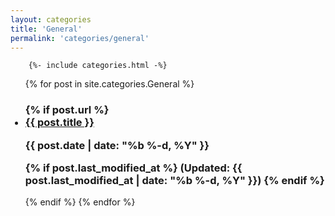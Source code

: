 ```yaml
---
layout: categories
title: 'General'
permalink: 'categories/general'
---
```

         
<div>

		{%- include categories.html -%}
</div>

<ul>
  {% for post in site.categories.General  %}
<h3>
    {% if post.url %}
       <li>
       		<a href="{{ post.url }}">{{ post.title }}</a>
       </li>

        
<span class="post-meta">

  <time datetime="{{ post.date | date_to_xmlschema }}">{{ post.date | date: "%b %-d, %Y" }}</time>
  
  {% if post.last_modified_at %}
  (Updated: <time datetime="{{ post.last_modified_at | date_to_xmlschema }}">{{ post.last_modified_at | date: "%b %-d, %Y" }}</time>)
  {% endif %}
  
</span>
</h3>

  {% endif %}
  {% endfor %}
</ul>


